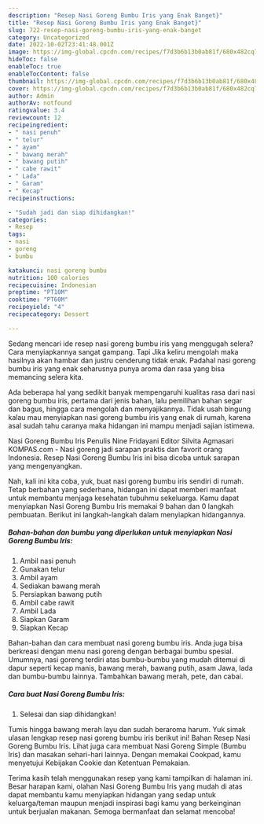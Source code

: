 ```yaml
---
description: "Resep Nasi Goreng Bumbu Iris yang Enak Banget}"
title: "Resep Nasi Goreng Bumbu Iris yang Enak Banget}"
slug: 722-resep-nasi-goreng-bumbu-iris-yang-enak-banget
category: Uncategorized
date: 2022-10-02T23:41:48.001Z
image: https://img-global.cpcdn.com/recipes/f7d3b6b13b0ab81f/680x482cq70/nasi-goreng-bumbu-iris-foto-resep-utama.jpg
hideToc: false
enableToc: true
enableTocContent: false
thumbnail: https://img-global.cpcdn.com/recipes/f7d3b6b13b0ab81f/680x482cq70/nasi-goreng-bumbu-iris-foto-resep-utama.jpg
cover: https://img-global.cpcdn.com/recipes/f7d3b6b13b0ab81f/680x482cq70/nasi-goreng-bumbu-iris-foto-resep-utama.jpg
author: Admin
authorAv: notfound
ratingvalue: 3.4
reviewcount: 12
recipeingredient:
- " nasi penuh"
- " telur"
- " ayam"
- " bawang merah"
- " bawang putih"
- " cabe rawit"
- " Lada"
- " Garam"
- " Kecap"
recipeinstructions:

- "Sudah jadi dan siap dihidangkan!"
categories:
- Resep
tags:
- nasi
- goreng
- bumbu

katakunci: nasi goreng bumbu 
nutrition: 100 calories
recipecuisine: Indonesian
preptime: "PT10M"
cooktime: "PT60M"
recipeyield: "4"
recipecategory: Dessert

---
```



Sedang mencari ide resep nasi goreng bumbu iris yang menggugah selera? Cara menyiapkannya sangat gampang. Tapi Jika keliru mengolah maka hasilnya akan hambar dan justru cenderung tidak enak. Padahal nasi goreng bumbu iris yang enak seharusnya punya aroma dan rasa yang bisa memancing selera kita.


Ada beberapa hal yang sedikit banyak mempengaruhi kualitas rasa dari nasi goreng bumbu iris, pertama dari jenis bahan, lalu pemilihan bahan segar dan bagus, hingga cara mengolah dan menyajikannya. Tidak usah bingung kalau mau menyiapkan nasi goreng bumbu iris yang enak di rumah, karena asal sudah tahu caranya maka hidangan ini mampu menjadi sajian istimewa.

Nasi Goreng Bumbu Iris Penulis Nine Fridayani Editor Silvita Agmasari KOMPAS.com - Nasi goreng jadi sarapan praktis dan favorit orang Indonesia. Resep Nasi Goreng Bumbu Iris ini bisa dicoba untuk sarapan yang mengenyangkan.


Nah, kali ini kita coba, yuk, buat nasi goreng bumbu iris sendiri di rumah. Tetap berbahan yang sederhana, hidangan ini dapat memberi manfaat untuk membantu menjaga kesehatan tubuhmu sekeluarga. Kamu dapat menyiapkan Nasi Goreng Bumbu Iris memakai 9 bahan dan 0 langkah pembuatan. Berikut ini langkah-langkah dalam menyiapkan hidangannya.

<!--inarticleads1-->

##### Bahan-bahan dan bumbu yang diperlukan untuk menyiapkan Nasi Goreng Bumbu Iris:

1. Ambil  nasi penuh
1. Gunakan  telur
1. Ambil  ayam
1. Sediakan  bawang merah
1. Persiapkan  bawang putih
1. Ambil  cabe rawit
1. Ambil  Lada
1. Siapkan  Garam
1. Siapkan  Kecap


Bahan-bahan dan cara membuat nasi goreng bumbu iris. Anda juga bisa berkreasi dengan menu nasi goreng dengan berbagai bumbu spesial. Umumnya, nasi goreng terdiri atas bumbu-bumbu yang mudah ditemui di dapur seperti kecap manis, bawang merah, bawang putih, asam Jawa, lada dan bumbu-bumbu lainnya. Tambahkan bawang merah, pete, dan cabai. 

<!--inarticleads2-->

##### Cara buat Nasi Goreng Bumbu Iris:


1. Selesai dan siap dihidangkan!

Tumis hingga bawang merah layu dan sudah beraroma harum. Yuk simak ulasan lengkap resep nasi goreng bumbu iris berikut ini! Bahan Resep Nasi Goreng Bumbu Iris. Lihat juga cara membuat Nasi Goreng Simple (Bumbu Iris) dan masakan sehari-hari lainnya. Dengan memakai Cookpad, kamu menyetujui Kebijakan Cookie dan Ketentuan Pemakaian. 

Terima kasih telah menggunakan resep yang kami tampilkan di halaman ini. Besar harapan kami, olahan Nasi Goreng Bumbu Iris yang mudah di atas dapat membantu kamu menyiapkan hidangan yang sedap untuk keluarga/teman maupun menjadi inspirasi bagi kamu yang berkeinginan untuk berjualan makanan. Semoga bermanfaat dan selamat mencoba!
